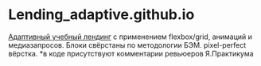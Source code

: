 # Lending_adaptive.github.io
[Адаптивный учебный лендинг](https://bortsg.github.io/Landing_adaptive/) с применением flexbox/grid, анимаций и медиазапросов. Блоки свёрстаны по методологии БЭМ. pixel-perfect вёрстка.
*в коде присутствуют комментарии ревьюеров Я.Практикума
